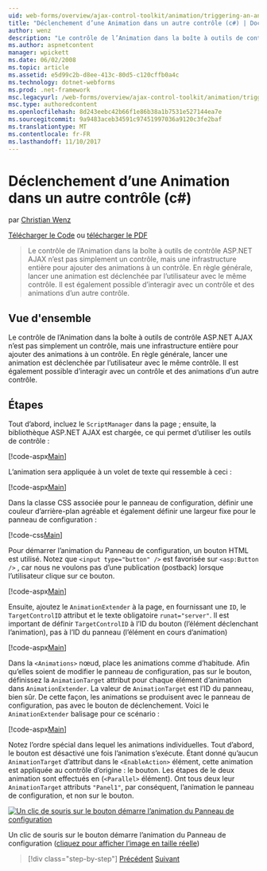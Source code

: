 ```yaml
---
uid: web-forms/overview/ajax-control-toolkit/animation/triggering-an-animation-in-another-control-cs
title: "Déclenchement d’une Animation dans un autre contrôle (c#) | Documents Microsoft"
author: wenz
description: "Le contrôle de l’Animation dans la boîte à outils de contrôle ASP.NET AJAX n’est pas simplement un contrôle, mais une infrastructure entière pour ajouter des animations à un contrôle. En règle générale, lancer un..."
ms.author: aspnetcontent
manager: wpickett
ms.date: 06/02/2008
ms.topic: article
ms.assetid: e5d99c2b-d8ee-413c-80d5-c120cffb0a4c
ms.technology: dotnet-webforms
ms.prod: .net-framework
msc.legacyurl: /web-forms/overview/ajax-control-toolkit/animation/triggering-an-animation-in-another-control-cs
msc.type: authoredcontent
ms.openlocfilehash: 8d243eebc42b66f1e86b38a1b7531e527144ea7e
ms.sourcegitcommit: 9a9483aceb34591c97451997036a9120c3fe2baf
ms.translationtype: MT
ms.contentlocale: fr-FR
ms.lasthandoff: 11/10/2017
---
```

<a name="triggering-an-animation-in-another-control-c"></a>Déclenchement d’une Animation dans un autre contrôle (c#)
====================
par [Christian Wenz](https://github.com/wenz)

[Télécharger le Code](http://download.microsoft.com/download/f/9/a/f9a26acd-8df4-4484-8a18-199e4598f411/Animation8.cs.zip) ou [télécharger le PDF](http://download.microsoft.com/download/6/7/1/6718d452-ff89-4d3f-a90e-c74ec2d636a3/animation8CS.pdf)

> Le contrôle de l’Animation dans la boîte à outils de contrôle ASP.NET AJAX n’est pas simplement un contrôle, mais une infrastructure entière pour ajouter des animations à un contrôle. En règle générale, lancer une animation est déclenchée par l’utilisateur avec le même contrôle. Il est également possible d’interagir avec un contrôle et des animations d’un autre contrôle.


## <a name="overview"></a>Vue d'ensemble

Le contrôle de l’Animation dans la boîte à outils de contrôle ASP.NET AJAX n’est pas simplement un contrôle, mais une infrastructure entière pour ajouter des animations à un contrôle. En règle générale, lancer une animation est déclenchée par l’utilisateur avec le même contrôle. Il est également possible d’interagir avec un contrôle et des animations d’un autre contrôle.

## <a name="steps"></a>Étapes

Tout d’abord, incluez le `ScriptManager` dans la page ; ensuite, la bibliothèque ASP.NET AJAX est chargée, ce qui permet d’utiliser les outils de contrôle :

[!code-aspx[Main](triggering-an-animation-in-another-control-cs/samples/sample1.aspx)]

L’animation sera appliquée à un volet de texte qui ressemble à ceci :

[!code-aspx[Main](triggering-an-animation-in-another-control-cs/samples/sample2.aspx)]

Dans la classe CSS associée pour le panneau de configuration, définir une couleur d’arrière-plan agréable et également définir une largeur fixe pour le panneau de configuration :

[!code-css[Main](triggering-an-animation-in-another-control-cs/samples/sample3.css)]

Pour démarrer l’animation du Panneau de configuration, un bouton HTML est utilisé. Notez que `<input type="button" />` est favorisée sur `<asp:Button />` , car nous ne voulons pas d’une publication (postback) lorsque l’utilisateur clique sur ce bouton.

[!code-aspx[Main](triggering-an-animation-in-another-control-cs/samples/sample4.aspx)]

Ensuite, ajoutez le `AnimationExtender` à la page, en fournissant une `ID`, le `TargetControlID` attribut et le texte obligatoire `runat="server"`. Il est important de définir `TargetControlID` à l’ID du bouton (l’élément déclenchant l’animation), pas à l’ID du panneau (l’élément en cours d’animation)

[!code-aspx[Main](triggering-an-animation-in-another-control-cs/samples/sample5.aspx)]

Dans la `<Animations>` nœud, place les animations comme d’habitude. Afin qu’elles soient de modifier le panneau de configuration, pas sur le bouton, définissez la `AnimationTarget` attribut pour chaque élément d’animation dans `AnimationExtender`. La valeur de `AnimationTarget` est l’ID du panneau, bien sûr. De cette façon, les animations se produisent avec le panneau de configuration, pas avec le bouton de déclenchement. Voici le `AnimationExtender` balisage pour ce scénario :

[!code-aspx[Main](triggering-an-animation-in-another-control-cs/samples/sample6.aspx)]

Notez l’ordre spécial dans lequel les animations individuelles. Tout d’abord, le bouton est désactivé une fois l’animation s’exécute. Étant donné qu’aucun `AnimationTarget` d’attribut dans le `<EnableAction>` élément, cette animation est appliquée au contrôle d’origine : le bouton. Les étapes de le deux animation sont effectués en (`<Parallel>` élément). Ont tous deux leur `AnimationTarget` attributs `"Panel1"`, par conséquent, l’animation le panneau de configuration, et non sur le bouton.


[![Un clic de souris sur le bouton démarre l’animation du Panneau de configuration](triggering-an-animation-in-another-control-cs/_static/image2.png)](triggering-an-animation-in-another-control-cs/_static/image1.png)

Un clic de souris sur le bouton démarre l’animation du Panneau de configuration ([cliquez pour afficher l’image en taille réelle](triggering-an-animation-in-another-control-cs/_static/image3.png))

>[!div class="step-by-step"]
[Précédent](disabling-actions-during-animation-cs.md)
[Suivant](modifying-animations-from-the-server-side-cs.md)

